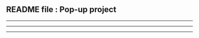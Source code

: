 README file : Pop-up project
----------------------------
----------------------------
----------------------------
----------------------------

